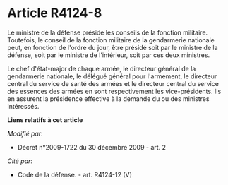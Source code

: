 # Article R4124-8

Le ministre de la défense préside les conseils de la fonction militaire. Toutefois, le conseil de la fonction militaire de la
gendarmerie nationale peut, en fonction de l'ordre du jour, être présidé soit par le ministre de la défense, soit par le
ministre de l'intérieur, soit par ces deux ministres.

Le chef d'état-major de chaque armée, le directeur général de la gendarmerie nationale, le délégué général pour l'armement,
le directeur central du service de santé des armées et le directeur central du service des essences des armées en sont
respectivement les vice-présidents. Ils en assurent la présidence effective à la demande du ou des ministres intéressés.

**Liens relatifs à cet article**

_Modifié par_:

  - Décret n°2009-1722 du 30 décembre 2009 - art. 2

_Cité par_:

  - Code de la défense. - art. R4124-12 (V)

